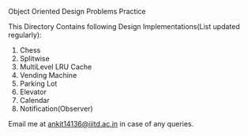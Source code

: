 Object Oriented Design Problems Practice

This Directory Contains following Design Implementations(List updated regularly):

1) Chess
2) Splitwise
3) MultiLevel LRU Cache
4) Vending Machine
5) Parking Lot
6) Elevator
7) Calendar
8) Notification(Observer)

Email me at ankit14136@iiitd.ac.in in case of any queries.

